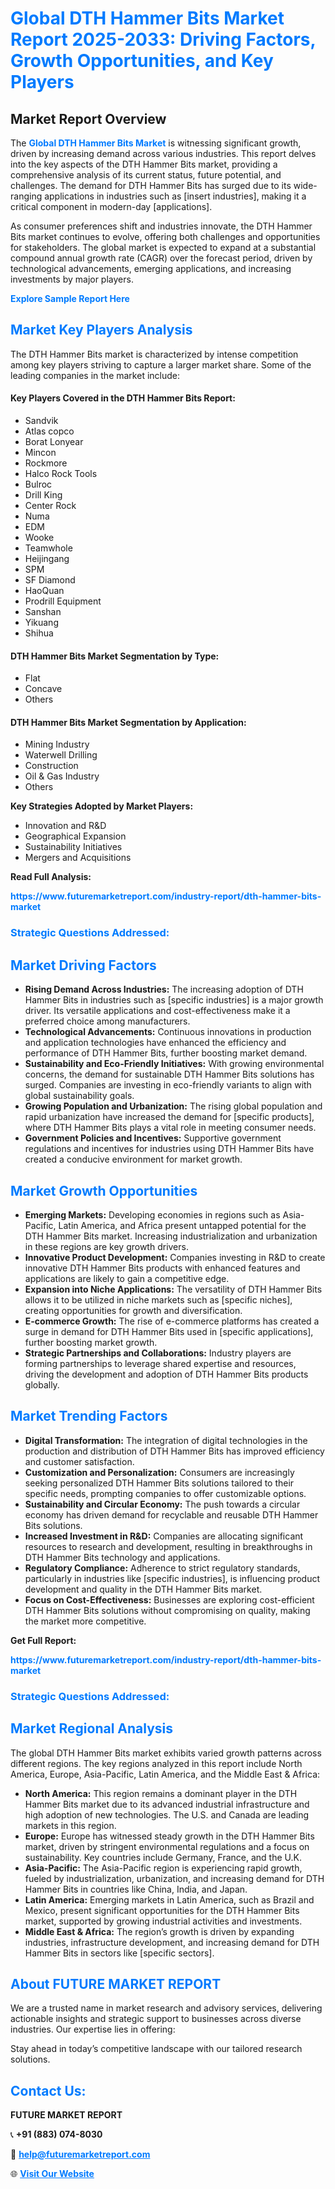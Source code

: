 <h1 style="color: #007BFF;">Global DTH Hammer Bits Market Report 2025-2033: Driving Factors, Growth Opportunities, and Key Players</h1>

<section id="overview">
<h2>Market Report Overview</h2>
<p>The <a href="https://www.futuremarketreport.com/industry-report/dth-hammer-bits-market" style="color: #007BFF; text-decoration: none;"><strong>Global DTH Hammer Bits Market</strong></a> is witnessing significant growth, driven by increasing demand across various industries. This report delves into the key aspects of the DTH Hammer Bits market, providing a comprehensive analysis of its current status, future potential, and challenges. The demand for DTH Hammer Bits has surged due to its wide-ranging applications in industries such as [insert industries], making it a critical component in modern-day [applications].</p>
<p>As consumer preferences shift and industries innovate, the DTH Hammer Bits market continues to evolve, offering both challenges and opportunities for stakeholders. The global market is expected to expand at a substantial compound annual growth rate (CAGR) over the forecast period, driven by technological advancements, emerging applications, and increasing investments by major players.</p>
</section>

<section id="overview">
<p><a href="https://www.futuremarketreport.com/request-sample/reportId=96653" style="color: #007BFF; text-decoration: none;"><strong>Explore Sample Report Here</strong></a></p>
</section>

<section id="key-players">
<h2 style="color: #007BFF;">Market Key Players Analysis</h2>
<p>The DTH Hammer Bits market is characterized by intense competition among key players striving to capture a larger market share. Some of the leading companies in the market include:</p>
<h4>Key Players Covered in the DTH Hammer Bits Report:</h4>
<ul><li>Sandvik</li><li>Atlas copco</li><li>Borat Lonyear</li><li>Mincon</li><li>Rockmore</li><li>Halco Rock Tools</li><li>Bulroc</li><li>Drill King</li><li>Center Rock</li><li>Numa</li><li>EDM</li><li>Wooke</li><li>Teamwhole</li><li>Heijingang</li><li>SPM</li><li>SF Diamond</li><li>HaoQuan</li><li>Prodrill Equipment</li><li>Sanshan</li><li>Yikuang</li><li>Shihua</li></ul>
<h4>DTH Hammer Bits Market Segmentation by Type:</h4>
<ul><li>Flat</li><li>Concave</li><li>Others</li></ul>

<h4>DTH Hammer Bits Market Segmentation by Application:</h4>
<ul><li>Mining Industry</li><li>Waterwell Drilling</li><li>Construction</li><li>Oil &amp; Gas Industry</li><li>Others</li></ul>
<p><strong>Key Strategies Adopted by Market Players:</strong></p>
<ul>
<li>Innovation and R&D</li>
<li>Geographical Expansion</li>
<li>Sustainability Initiatives</li>
<li>Mergers and Acquisitions</li>
</ul>
</section>

<section>
<p><strong>Read Full Analysis: </strong></p><a href="https://www.futuremarketreport.com/industry-report/dth-hammer-bits-market" style="color: #007BFF; text-decoration: none;"><strong>https://www.futuremarketreport.com/industry-report/dth-hammer-bits-market</strong></a>
<h3 style="color: #007BFF;">Strategic Questions Addressed:</h3>
</section>

<section id="driving-factors">
<h2 style="color: #007BFF;">Market Driving Factors</h2>
<ul>
<li><strong>Rising Demand Across Industries:</strong> The increasing adoption of DTH Hammer Bits in industries such as [specific industries] is a major growth driver. Its versatile applications and cost-effectiveness make it a preferred choice among manufacturers.</li>
<li><strong>Technological Advancements:</strong> Continuous innovations in production and application technologies have enhanced the efficiency and performance of DTH Hammer Bits, further boosting market demand.</li>
<li><strong>Sustainability and Eco-Friendly Initiatives:</strong> With growing environmental concerns, the demand for sustainable DTH Hammer Bits solutions has surged. Companies are investing in eco-friendly variants to align with global sustainability goals.</li>
<li><strong>Growing Population and Urbanization:</strong> The rising global population and rapid urbanization have increased the demand for [specific products], where DTH Hammer Bits plays a vital role in meeting consumer needs.</li>
<li><strong>Government Policies and Incentives:</strong> Supportive government regulations and incentives for industries using DTH Hammer Bits have created a conducive environment for market growth.</li>
</ul>
</section>

<section id="growth-opportunities">
<h2 style="color: #007BFF;">Market Growth Opportunities</h2>
<ul>
<li><strong>Emerging Markets:</strong> Developing economies in regions such as Asia-Pacific, Latin America, and Africa present untapped potential for the DTH Hammer Bits market. Increasing industrialization and urbanization in these regions are key growth drivers.</li>
<li><strong>Innovative Product Development:</strong> Companies investing in R&D to create innovative DTH Hammer Bits products with enhanced features and applications are likely to gain a competitive edge.</li>
<li><strong>Expansion into Niche Applications:</strong> The versatility of DTH Hammer Bits allows it to be utilized in niche markets such as [specific niches], creating opportunities for growth and diversification.</li>
<li><strong>E-commerce Growth:</strong> The rise of e-commerce platforms has created a surge in demand for DTH Hammer Bits used in [specific applications], further boosting market growth.</li>
<li><strong>Strategic Partnerships and Collaborations:</strong> Industry players are forming partnerships to leverage shared expertise and resources, driving the development and adoption of DTH Hammer Bits products globally.</li>
</ul>
</section>

<section id="trending-factors">
<h2 style="color: #007BFF;">Market Trending Factors</h2>
<ul>
<li><strong>Digital Transformation:</strong> The integration of digital technologies in the production and distribution of DTH Hammer Bits has improved efficiency and customer satisfaction.</li>
<li><strong>Customization and Personalization:</strong> Consumers are increasingly seeking personalized DTH Hammer Bits solutions tailored to their specific needs, prompting companies to offer customizable options.</li>
<li><strong>Sustainability and Circular Economy:</strong> The push towards a circular economy has driven demand for recyclable and reusable DTH Hammer Bits solutions.</li>
<li><strong>Increased Investment in R&D:</strong> Companies are allocating significant resources to research and development, resulting in breakthroughs in DTH Hammer Bits technology and applications.</li>
<li><strong>Regulatory Compliance:</strong> Adherence to strict regulatory standards, particularly in industries like [specific industries], is influencing product development and quality in the DTH Hammer Bits market.</li>
<li><strong>Focus on Cost-Effectiveness:</strong> Businesses are exploring cost-efficient DTH Hammer Bits solutions without compromising on quality, making the market more competitive.</li>
</ul>
</section>

<section>
<p><strong>Get Full Report: </strong></p><a href="https://www.futuremarketreport.com/industry-report/dth-hammer-bits-market" style="color: #007BFF; text-decoration: none;"><strong>https://www.futuremarketreport.com/industry-report/dth-hammer-bits-market</strong></a>
<h3 style="color: #007BFF;">Strategic Questions Addressed:</h3>
</section>


<section id="regional-analysis">
<h2 style="color: #007BFF;">Market Regional Analysis</h2>
<p>The global DTH Hammer Bits market exhibits varied growth patterns across different regions. The key regions analyzed in this report include North America, Europe, Asia-Pacific, Latin America, and the Middle East & Africa:</p>
<ul>
<li><strong>North America:</strong> This region remains a dominant player in the DTH Hammer Bits market due to its advanced industrial infrastructure and high adoption of new technologies. The U.S. and Canada are leading markets in this region.</li>
<li><strong>Europe:</strong> Europe has witnessed steady growth in the DTH Hammer Bits market, driven by stringent environmental regulations and a focus on sustainability. Key countries include Germany, France, and the U.K.</li>
<li><strong>Asia-Pacific:</strong> The Asia-Pacific region is experiencing rapid growth, fueled by industrialization, urbanization, and increasing demand for DTH Hammer Bits in countries like China, India, and Japan.</li>
<li><strong>Latin America:</strong> Emerging markets in Latin America, such as Brazil and Mexico, present significant opportunities for the DTH Hammer Bits market, supported by growing industrial activities and investments.</li>
<li><strong>Middle East & Africa:</strong> The region’s growth is driven by expanding industries, infrastructure development, and increasing demand for DTH Hammer Bits in sectors like [specific sectors].</li>
</ul>
</section>

<footer>
<h2 style="color: #007BFF;">About FUTURE MARKET REPORT</h2>
<p>We are a trusted name in market research and advisory services, delivering actionable insights and strategic support to businesses across diverse industries. Our expertise lies in offering:</p>

<p>Stay ahead in today’s competitive landscape with our tailored research solutions.</p>

<h2 style="color: #007BFF;">Contact Us:</h2>
<p><strong>FUTURE MARKET REPORT</strong></p>
<p>📞 <strong>+91 (883) 074-8030</strong></p>
<p>📧 <strong><a href="mailto:help@futuremarketreport.com" style="color: #007BFF;">help@futuremarketreport.com</a></strong></p>
<p>🌐 <strong><a href="https://www.futuremarketreport.com/" style="color: #007BFF;">Visit Our Website</a></strong></p>
</footer>